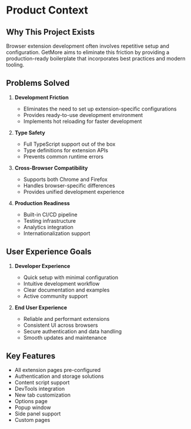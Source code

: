 # Product Context

## Why This Project Exists
Browser extension development often involves repetitive setup and configuration. GetMore aims to eliminate this friction by providing a production-ready boilerplate that incorporates best practices and modern tooling.

## Problems Solved
1. **Development Friction**
   - Eliminates the need to set up extension-specific configurations
   - Provides ready-to-use development environment
   - Implements hot reloading for faster development

2. **Type Safety**
   - Full TypeScript support out of the box
   - Type definitions for extension APIs
   - Prevents common runtime errors

3. **Cross-Browser Compatibility**
   - Supports both Chrome and Firefox
   - Handles browser-specific differences
   - Provides unified development experience

4. **Production Readiness**
   - Built-in CI/CD pipeline
   - Testing infrastructure
   - Analytics integration
   - Internationalization support

## User Experience Goals
1. **Developer Experience**
   - Quick setup with minimal configuration
   - Intuitive development workflow
   - Clear documentation and examples
   - Active community support

2. **End User Experience**
   - Reliable and performant extensions
   - Consistent UI across browsers
   - Secure authentication and data handling
   - Smooth updates and maintenance

## Key Features
- All extension pages pre-configured
- Authentication and storage solutions
- Content script support
- DevTools integration
- New tab customization
- Options page
- Popup window
- Side panel support
- Custom pages 